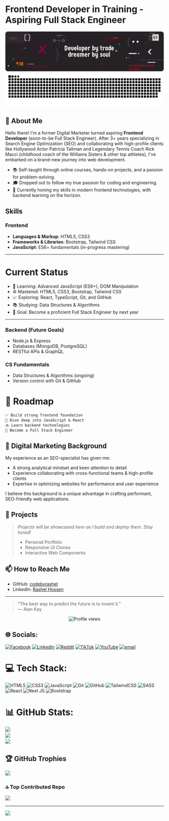 # Frontend Developer in Training &#8208; Aspiring Full Stack Engineer

<img src="https://github.com/codebyrashel/codebyrashel/blob/main/Banner.png" alt="Custom-Banner">

<!-- Proudly created with GPRM ( https://gprm.itsvg.in ) -->
<picture>
  <source media="(prefers-color-scheme: dark)" srcset="https://raw.githubusercontent.com/codebyrashel/codebyrashel/output/github-snake-dark.svg" />
  <source media="(prefers-color-scheme: light)" srcset="https://raw.githubusercontent.com/codebyrashel/codebyrashel/output/github-snake.svg" />
  <img alt="github-snake" src="https://raw.githubusercontent.com/codebyrashel/codebyrashel/output/github-snake.svg" />
</picture>


## 👋 About Me

Hello there! I'm a former Digital Marketer turned aspiring **Frontend Developer** (soon-to-be Full Stack Engineer). After 3+ years specializing in Search Engine Optimization (SEO) and collaborating with high-profile clients like Hollywood Actor Patricia Tallman and Legendary Tennis Coach Rick Macci (childhood coach of the Williams Sisters & other top athletes), I've embarked on a brand-new journey into web development.

- 📚 Self-taught through online courses, hands-on projects, and a passion for problem-solving.
- 🎓 Dropped out to follow my true passion for coding and engineering.
- 🚀 Currently honing my skills in modern frontend technologies, with backend learning on the horizon.


## Skills

### Frontend
- **Languages & Markup**: HTML5, CSS3
- **Frameworks & Libraries**: Bootstrap, Tailwind CSS
- **JavaScript**: ES6+ fundamentals (in-progress mastering)

---

# Current Status

- 🧠 Learning: Advanced JavaScript (ES6+), DOM Manipulation
- ⚙️ Mastered: HTML5, CSS3, Bootstrap, Tailwind CSS
- 📈 Exploring: React, TypeScript, Git, and GitHub
- 📚 Studying: Data Structures & Algorithms
- 🎯 Goal: Become a proficient Full Stack Engineer by next year

---

### Backend (Future Goals)
- Node.js & Express
- Databases (MongoDB, PostgreSQL)
- RESTful APIs & GraphQL

### CS Fundamentals
- Data Structures & Algorithms (ongoing)
- Version control with Git & GitHub

# 📌 Roadmap

```
✅ Build strong frontend foundation
🔄 Dive deep into JavaScript & React
🔜 Learn backend technologies
🎯 Become a Full Stack Engineer
```

## 💼 Digital Marketing Background

My experience as an SEO-specialist has given me:
- A strong analytical mindset and keen attention to detail
- Experience collaborating with cross-functional teams & high-profile clients
- Expertise in optimizing websites for performance and user experience

I believe this background is a unique advantage in crafting performant, SEO-friendly web applications.


## 🚧 Projects

> *Projects will be showcased here as I build and deploy them. Stay tuned!*  
> - Personal Portfolio  
> - Responsive UI Clones  
> - Interactive Web Components


## 📫 How to Reach Me

- GitHub: [codebyrashel](https://github.com/codebyrashel)  
- LinkedIn: [Rashel Hossen]([https://linkedin.com/in/your-profile](https://www.linkedin.com/in/rashelhossen/))  

---

> "The best way to predict the future is to invent it."  
> — Alan Kay

<div align="center">

![Profile views](https://komarev.com/ghpvc/?username=codebyrashel&color=red)

</div>

## 🌐 Socials:
[![Facebook](https://img.shields.io/badge/Facebook-%231877F2.svg?logo=Facebook&logoColor=white)](https://facebook.com/https://web.facebook.com/codebyrashel) [![LinkedIn](https://img.shields.io/badge/LinkedIn-%230077B5.svg?logo=linkedin&logoColor=white)](https://linkedin.com/in/https://www.linkedin.com/in/rashelhossen/) [![Reddit](https://img.shields.io/badge/Reddit-%23FF4500.svg?logo=Reddit&logoColor=white)](https://reddit.com/user/https://www.reddit.com/user/CodeByRashel/) [![TikTok](https://img.shields.io/badge/TikTok-%23000000.svg?logo=TikTok&logoColor=white)](https://tiktok.com/@https://www.tiktok.com/@codebyrashel) [![YouTube](https://img.shields.io/badge/YouTube-%23FF0000.svg?logo=YouTube&logoColor=white)](https://youtube.com/@https://www.youtube.com/@remote_outlander) [![email](https://img.shields.io/badge/Email-D14836?logo=gmail&logoColor=white)](mailto:codebyrashel@gmail.com) 


# 💻 Tech Stack:
![HTML5](https://img.shields.io/badge/html5-%23E34F26.svg?style=for-the-badge&logo=html5&logoColor=white) ![CSS3](https://img.shields.io/badge/css3-%231572B6.svg?style=for-the-badge&logo=css3&logoColor=white) ![JavaScript](https://img.shields.io/badge/javascript-%23323330.svg?style=for-the-badge&logo=javascript&logoColor=%23F7DF1E) ![Git](https://img.shields.io/badge/git-%23F05033.svg?style=for-the-badge&logo=git&logoColor=white) ![GitHub](https://img.shields.io/badge/github-%23121011.svg?style=for-the-badge&logo=github&logoColor=white) ![TailwindCSS](https://img.shields.io/badge/tailwindcss-%2338B2AC.svg?style=for-the-badge&logo=tailwind-css&logoColor=white) ![SASS](https://img.shields.io/badge/SASS-hotpink.svg?style=for-the-badge&logo=SASS&logoColor=white) ![React](https://img.shields.io/badge/react-%2320232a.svg?style=for-the-badge&logo=react&logoColor=%2361DAFB) ![Next JS](https://img.shields.io/badge/Next-black?style=for-the-badge&logo=next.js&logoColor=white) ![Bootstrap](https://img.shields.io/badge/bootstrap-%238511FA.svg?style=for-the-badge&logo=bootstrap&logoColor=white)
# 📊 GitHub Stats:
![](https://github-readme-stats.vercel.app/api?username=codebyrashel&theme=dark&hide_border=false&include_all_commits=true&count_private=true)<br/>
![](https://github-readme-streak-stats.herokuapp.com/?user=codebyrashel&theme=dark&hide_border=false)<br/>
![](https://github-readme-stats.vercel.app/api/top-langs/?username=codebyrashel&theme=dark&hide_border=false&include_all_commits=true&count_private=true&layout=compact)

## 🏆 GitHub Trophies
![](https://github-profile-trophy.vercel.app/?username=codebyrashel&theme=radical&no-frame=false&no-bg=true&margin-w=4)

### 🔝 Top Contributed Repo
![](https://github-contributor-stats.vercel.app/api?username=codebyrashel&limit=5&theme=blue_navy&combine_all_yearly_contributions=true)

---
[![](https://visitcount.itsvg.in/api?id=codebyrashel&icon=2&color=8)](https://visitcount.itsvg.in)

